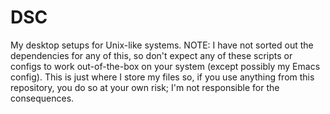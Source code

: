 # DSC
My desktop setups for Unix-like systems.
NOTE: I have not sorted out the dependencies for any of this, so don't expect any of these scripts or configs to work out-of-the-box on your system (except possibly my Emacs config). This is just where I store my files so, if you use anything from this repository, you do so at your own risk; I'm not responsible for the consequences.
